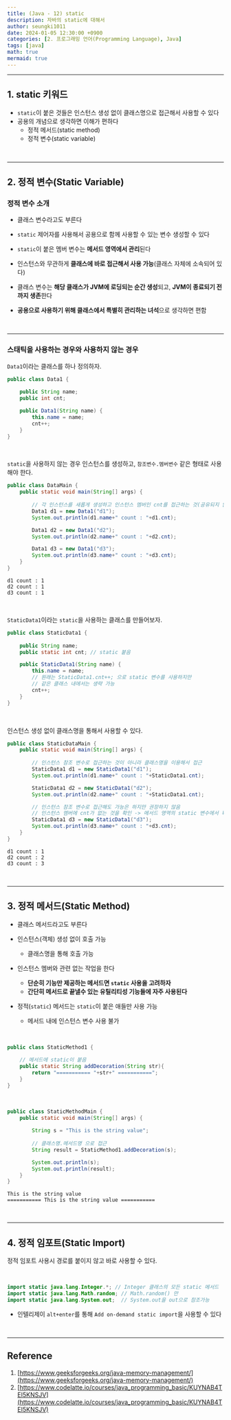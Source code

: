 ```yaml
---
title: (Java - 12) static
description: 자바의 static에 대해서
author: seungki1011
date: 2024-01-05 12:30:00 +0900
categories: [2. 프로그래밍 언어(Programming Language), Java]
tags: [java]
math: true
mermaid: true
---
```


---

## 1. static 키워드

* `static`이 붙은 것들은 인스턴스 생성 없이 클래스명으로 접근해서 사용할 수 있다
* 공용의 개념으로 생각하면 이해가 편하다
  * 정적 메서드(static method)
  * 정적 변수(static variable)

<br>

---

## 2. 정적 변수(Static Variable)

### 정적 변수 소개

* 클래스 변수라고도 부른다
* ```static``` 제어자를 사용해서 공용으로 함께 사용할 수 있는 변수 생성할 수 있다
* ```static```이 붙은 멤버 변수는 **메서드 영역에서 관리**된다
* 인스턴스와 무관하게 **클래스에 바로 접근해서 사용 가능**(클래스 자체에 소속되어 있다)

* 클래스 변수는 **해당 클래스가 JVM에 로딩되는 순간 생성**되고, **JVM이 종료되기 전까지 생존**한다

* **공용으로 사용하기 위해 클래스에서 특별히 관리하는 녀석**으로 생각하면 편함

<br>

---

### 스태틱을 사용하는 경우와 사용하지 않는 경우

`Data1`이라는 클래스를 하나 정의하자.

```java
public class Data1 {
  
    public String name;
    public int cnt;

    public Data1(String name) {
        this.name = name;
        cnt++;
    }
}
```

<br>

`static`을 사용하지 않는 경우 인스턴스를 생성하고, `참조변수.멤버변수` 같은 형태로 사용해야 한다.

```java
public class DataMain {
    public static void main(String[] args) {
      
        // 각 인스턴스를 새롭게 생성하고 인스턴스 멤버인 cnt를 접근하는 것(공유되지 않음!)
        Data1 d1 = new Data1("d1");
        System.out.println(d1.name+" count : "+d1.cnt);

        Data1 d2 = new Data1("d2");
        System.out.println(d2.name+" count : "+d2.cnt);

        Data1 d3 = new Data1("d3");
        System.out.println(d3.name+" count : "+d3.cnt);
    }
}
```

```
d1 count : 1
d2 count : 1
d3 count : 1
```

<br>

`StaticData1`이라는 `static`을 사용하는 클래스를 만들어보자.

```java
public class StaticData1 {
  
    public String name;
    public static int cnt; // static 붙음

    public StaticData1(String name) {
        this.name = name;
        // 원래는 StaticData1.cnt++; 으로 static 변수를 사용하지만
        // 같은 클래스 내에서는 생략 가능
        cnt++;
    }
}
```

<br>

인스턴스 생성 없이 클래스명을 통해서 사용할 수 있다.

```java
public class StaticDataMain {
    public static void main(String[] args) {
      
        // 인스턴스 참조 변수로 접근하는 것이 아니라 클래스명을 이용해서 접근
        StaticData1 d1 = new StaticData1("d1");
        System.out.println(d1.name+" count : "+StaticData1.cnt);

        StaticData1 d2 = new StaticData1("d2");
        System.out.println(d2.name+" count : "+StaticData1.cnt);

        // 인스턴스 참조 변수로 접근해도 가능은 하지만 권장하지 않음
        // 인스턴스 멤버에 cnt가 없는 것을 확인 -> 메서드 영역의 static 변수에서 확인
        StaticData1 d3 = new StaticData1("d3");
        System.out.println(d3.name+" count : "+d3.cnt);
    }
}
```

```
d1 count : 1
d2 count : 2
d3 count : 3
```

<br>

---

## 3. 정적 메서드(Static Method)

* 클래스 메서드라고도 부른다
* 인스턴스(객체) 생성 없이 호출 가능
  * 클래스명을 통해 호출 가능

* 인스턴스 멤버와 관련 없는 작업을 한다
  * **단순히 기능만 제공하는 메서드면 ```static``` 사용을 고려하자**
  * **간단히 메서드로 끝낼수 있는 유틸리티성 기능들에 자주 사용된다**

* 정적(```static```) 메서드는 ```static```이 붙은 애들만 사용 가능
  * 메서드 내에 인스턴스 변수 사용 불가

<br>

```java
public class StaticMethod1 {
  
    // 메서드에 static이 붙음
    public static String addDecoration(String str){
        return "=========== "+str+" ===========";
    }
}
```

<br>

```java
public class StaticMethodMain {
    public static void main(String[] args) {
      
        String s = "This is the string value";
        
      	// 클래스명.메서드명 으로 접근
        String result = StaticMethod1.addDecoration(s);

        System.out.println(s);
        System.out.println(result);
    }
}
```

```
This is the string value
=========== This is the string value ===========
```

<br>

---

## 4. 정적 임포트(Static Import)

정적 임포트 사용시 경로를 붙이지 않고 바로 사용할 수 있다.

<br>

```java
import static java.lang.Integer.*; // Integer 클래스의 모든 static 메서드
import static java.lang.Math.random; // Math.random() 만
import static java.lang.System.out;  // System.out을 out으로 참조가능
```

* 인텔리제이 `alt+enter`를 통해 `Add on-demand static import`을 사용할 수 있다

<br>

---

## Reference

1. [https://www.geeksforgeeks.org/java-memory-management/](https://www.geeksforgeeks.org/java-memory-management/)
1. [https://www.codelatte.io/courses/java_programming_basic/KUYNAB4TEI5KNSJV](https://www.codelatte.io/courses/java_programming_basic/KUYNAB4TEI5KNSJV)